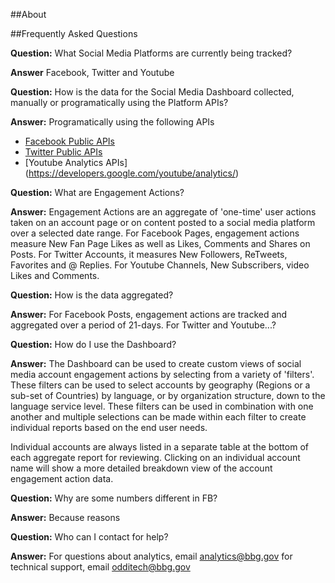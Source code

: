 ##About

##Frequently Asked Questions

**Question:** What Social Media Platforms are currently being tracked?

**Answer** Facebook, Twitter and Youtube

**Question:** How is the data for the Social Media Dashboard collected, manually or programatically using the Platform APIs?

**Answer:** Programatically using the following APIs
* [Facebook Public APIs](https://developers.facebook.com/docs)
* [Twitter Public APIs](https://dev.twitter.com/rest/public)
* [Youtube Analytics APIs] (https://developers.google.com/youtube/analytics/)

**Question:** What are Engagement Actions?

**Answer:** Engagement Actions are an aggregate of 'one-time' user actions taken on an account page or on content posted to a social media platform over a selected date range. For Facebook Pages, engagement actions measure New Fan Page Likes as well as Likes, Comments and Shares on Posts. For Twitter Accounts, it measures New Followers, ReTweets, Favorites and @ Replies. For Youtube Channels, New Subscribers, video Likes and Comments.

**Question:** How is the data aggregated?

**Answer:** For Facebook Posts, engagement actions are tracked and aggregated over a period of 21-days. For Twitter and Youtube...?

**Question:** How do I use the Dashboard?

**Answer:** The Dashboard can be used to create custom views of social media account engagement actions by selecting from a variety of 'filters'. These filters can be used to select accounts by geography (Regions or a sub-set of Countries) by language, or by organization structure, down to the language service level. These filters can be used in combination with one another and multiple selections can be made within each filter to create individual reports based on the end user needs. 

Individual accounts are always listed in a separate table at the bottom of each aggregate report for reviewing. Clicking on an individual account name will show a more detailed breakdown view of the account engagement action data.

**Question:** Why are some numbers different in FB?

**Answer:** Because reasons

**Question:** Who can I contact for help?

**Answer:** For questions about analytics, email [analytics@bbg.gov](mailto:analytics@bbg.gov) for technical support, email [odditech@bbg.gov](odditech@bbg.gov)
